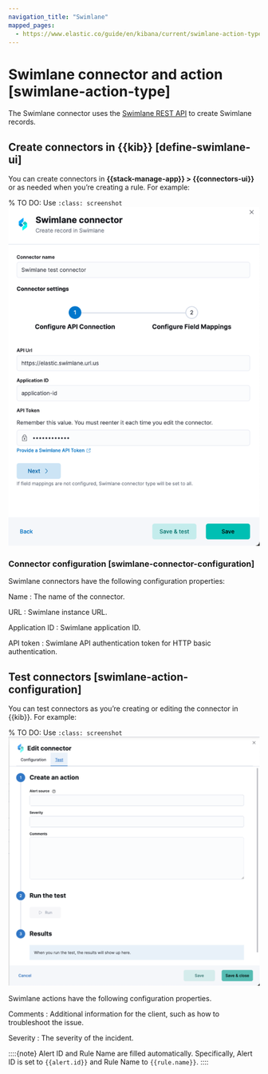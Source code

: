 ```yaml
---
navigation_title: "Swimlane"
mapped_pages:
  - https://www.elastic.co/guide/en/kibana/current/swimlane-action-type.html
---
```


# Swimlane connector and action [swimlane-action-type]


The Swimlane connector uses the [Swimlane REST API](https://swimlane.com/knowledge-center/docs/developer-guide/rest-api/) to create Swimlane records.


## Create connectors in {{kib}} [define-swimlane-ui]

You can create connectors in **{{stack-manage-app}} > {{connectors-ui}}** or as needed when you’re creating a rule. For example:

% TO DO: Use `:class: screenshot`
![Swimlane connector](../images/swimlane-connector.png)


### Connector configuration [swimlane-connector-configuration]

Swimlane connectors have the following configuration properties:

Name
:   The name of the connector.

URL
:   Swimlane instance URL.

Application ID
:   Swimlane application ID.

API token
:   Swimlane API authentication token for HTTP basic authentication.


## Test connectors [swimlane-action-configuration]

You can test connectors as you’re creating or editing the connector in {{kib}}. For example:

% TO DO: Use `:class: screenshot`
![Swimlane params test](../images/swimlane-params-test.png)

Swimlane actions have the following configuration properties.

Comments
:   Additional information for the client, such as how to troubleshoot the issue.

Severity
:   The severity of the incident.

::::{note}
Alert ID and Rule Name are filled automatically. Specifically, Alert ID is set to `{{alert.id}}` and Rule Name to `{{rule.name}}`.
::::


